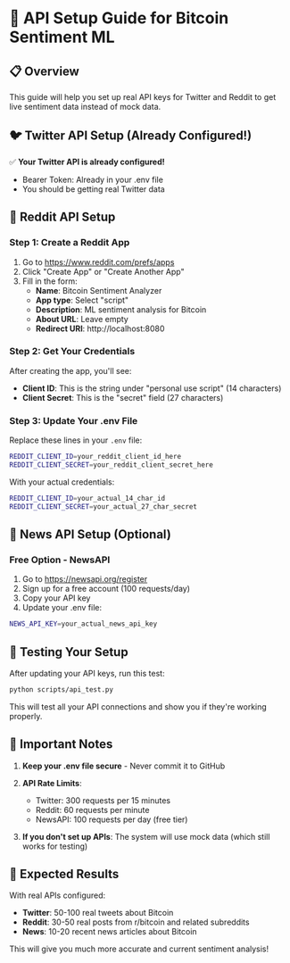 # 🚀 API Setup Guide for Bitcoin Sentiment ML

## 📋 Overview

This guide will help you set up real API keys for Twitter and Reddit to get live sentiment data instead of mock data.

## 🐦 Twitter API Setup (Already Configured!)

✅ **Your Twitter API is already configured!**

- Bearer Token: Already in your .env file
- You should be getting real Twitter data

## 📱 Reddit API Setup

### Step 1: Create a Reddit App

1. Go to https://www.reddit.com/prefs/apps
2. Click "Create App" or "Create Another App"
3. Fill in the form:
   - **Name**: Bitcoin Sentiment Analyzer
   - **App type**: Select "script"
   - **Description**: ML sentiment analysis for Bitcoin
   - **About URL**: Leave empty
   - **Redirect URI**: http://localhost:8080

### Step 2: Get Your Credentials

After creating the app, you'll see:

- **Client ID**: This is the string under "personal use script" (14 characters)
- **Client Secret**: This is the "secret" field (27 characters)

### Step 3: Update Your .env File

Replace these lines in your `.env` file:

```bash
REDDIT_CLIENT_ID=your_reddit_client_id_here
REDDIT_CLIENT_SECRET=your_reddit_client_secret_here
```

With your actual credentials:

```bash
REDDIT_CLIENT_ID=your_actual_14_char_id
REDDIT_CLIENT_SECRET=your_actual_27_char_secret
```

## 📰 News API Setup (Optional)

### Free Option - NewsAPI

1. Go to https://newsapi.org/register
2. Sign up for a free account (100 requests/day)
3. Copy your API key
4. Update your .env file:

```bash
NEWS_API_KEY=your_actual_news_api_key
```

## 🔧 Testing Your Setup

After updating your API keys, run this test:

```bash
python scripts/api_test.py
```

This will test all your API connections and show you if they're working properly.

## 🚨 Important Notes

1. **Keep your .env file secure** - Never commit it to GitHub
2. **API Rate Limits**:

   - Twitter: 300 requests per 15 minutes
   - Reddit: 60 requests per minute
   - NewsAPI: 100 requests per day (free tier)

3. **If you don't set up APIs**: The system will use mock data (which still works for testing)

## 🎯 Expected Results

With real APIs configured:

- **Twitter**: 50-100 real tweets about Bitcoin
- **Reddit**: 30-50 real posts from r/bitcoin and related subreddits
- **News**: 10-20 recent news articles about Bitcoin

This will give you much more accurate and current sentiment analysis!
